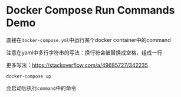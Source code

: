 Docker Compose Run Commands Demo
================================

直接在`docker-compose.yml`中运行某个docker container中的command

注意在yaml中多行字符串的写法：换行符会被替换成空格，组成一行

更多写法：https://stackoverflow.com/a/49685727/342235

```
docker-compose up
```

会启动后执行`command`中的命令
